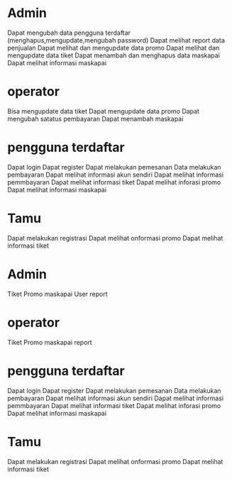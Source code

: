 # Admin
Dapat mengubah data pengguna terdaftar (menghapus,mengupdate,mengubah password)
Dapat melihat report data penjualan
Dapat melihat dan mengupdate data promo
Dapat melihat dan mengupdate data tiket
Dapat menambah dan menghapus data maskapai
Dapat melihat informasi maskapai
# operator
Bisa mengupdate data tiket
Dapat mengupdate data promo
Dapat mengubah satatus pembayaran
Dapat menambah maskapai
# pengguna terdaftar
Dapat login
Dapat register
Dapat melakukan pemesanan
Data melakukan pembayaran
Dapat melihat informasi akun sendiri
Dapat melihat informasi pemmbayaran
Dapat melihat informasi tiket
Dapat melihat inforasi promo
Dapat melihat informasi maskapai
# Tamu
Dapat melakukan registrasi
Dapat melihat onformasi promo
Dapat melihat informasi tiket



# Admin
Tiket
Promo
maskapai
User
report
# operator
Tiket
Promo
maskapai
report
# pengguna terdaftar
Dapat login
Dapat register
Dapat melakukan pemesanan
Data melakukan pembayaran
Dapat melihat informasi akun sendiri
Dapat melihat informasi pemmbayaran
Dapat melihat informasi tiket
Dapat melihat inforasi promo
Dapat melihat informasi maskapai
# Tamu
Dapat melakukan registrasi
Dapat melihat onformasi promo
Dapat melihat informasi tiket
